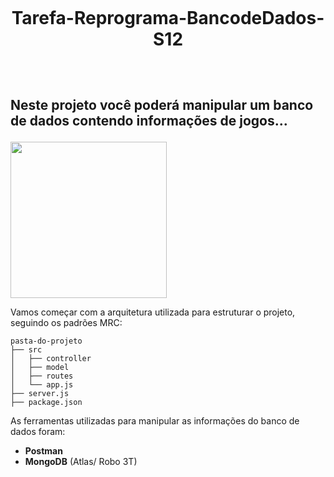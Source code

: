 <h1 align="center">
    <br>
    <p align="center">Tarefa-Reprograma-BancodeDados-S12<p>
</h1>

<h2 align="left">
    <br>
    <p align="left">Neste projeto você poderá manipular um banco de dados contendo informações de jogos...<p>
</h2>

<img height="250em" src="https://img.itch.zone/aW1nLzczNjY2NDYuZ2lm/original/hBt%2FL6.gif">

Vamos começar com a arquitetura utilizada para estruturar o projeto, seguindo os padrões MRC:

```
pasta-do-projeto
├── src
│   ├── controller
│   ├── model
│   ├── routes
│   └── app.js
├── server.js
├── package.json
```
As ferramentas utilizadas para manipular as informações do banco de dados foram:

- **Postman**
- **MongoDB** (Atlas/ Robo 3T)
